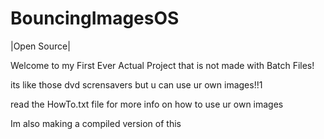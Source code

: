 # BouncingImagesOS
|Open Source|

Welcome to my First Ever Actual Project that is not made with Batch Files!

its like those dvd scrensavers but u can use ur own images!!1

read the HowTo.txt file for more info on how to use ur own images



Im also making a compiled version of this
